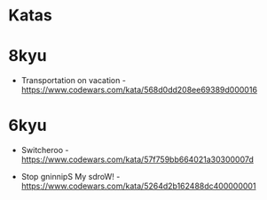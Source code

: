# Katas

# 8kyu

- Transportation on vacation - https://www.codewars.com/kata/568d0dd208ee69389d000016

# 6kyu

- Switcheroo - https://www.codewars.com/kata/57f759bb664021a30300007d

- Stop gninnipS My sdroW! - https://www.codewars.com/kata/5264d2b162488dc400000001